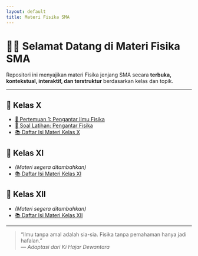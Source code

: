 ```yaml
---
layout: default
title: Materi Fisika SMA
---
```


# 👩‍🏫 Selamat Datang di Materi Fisika SMA

Repositori ini menyajikan materi Fisika jenjang SMA secara **terbuka, kontekstual, interaktif, dan terstruktur** berdasarkan kelas dan topik.

---

## 📘 Kelas X
- [📖 Pertemuan 1: Pengantar Ilmu Fisika](./kelas-x/pertemuan-1.html)
- [📝 Soal Latihan: Pengantar Fisika](./kelas-x/kuis/kuis-p1.html)
- [📚 Daftar Isi Materi Kelas X](./kelas-x/index.md)

## 📗 Kelas XI
- *(Materi segera ditambahkan)*
- [📚 Daftar Isi Materi Kelas XI](./kelas-xi/index.md)

## 📕 Kelas XII
- *(Materi segera ditambahkan)*
- [📚 Daftar Isi Materi Kelas XII](./kelas-xii/index.md)

---

> “Ilmu tanpa amal adalah sia-sia. Fisika tanpa pemahaman hanya jadi hafalan.”  
> — *Adaptasi dari Ki Hajar Dewantara*
